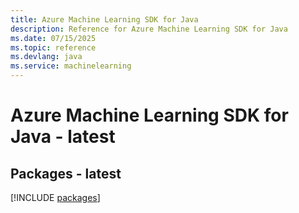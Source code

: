 ```yaml
---
title: Azure Machine Learning SDK for Java
description: Reference for Azure Machine Learning SDK for Java
ms.date: 07/15/2025
ms.topic: reference
ms.devlang: java
ms.service: machinelearning
---
```

# Azure Machine Learning SDK for Java - latest
## Packages - latest
[!INCLUDE [packages](machine-learning-index.md)]